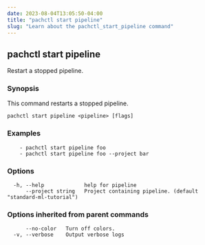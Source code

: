 ```yaml
---
date: 2023-08-04T13:05:50-04:00
title: "pachctl start pipeline"
slug: "Learn about the pachctl_start_pipeline command"
---
```


## pachctl start pipeline

Restart a stopped pipeline.

### Synopsis

This command restarts a stopped pipeline.

```
pachctl start pipeline <pipeline> [flags]
```

### Examples

```
	- pachctl start pipeline foo 
	- pachctl start pipeline foo --project bar 

```

### Options

```
  -h, --help             help for pipeline
      --project string   Project containing pipeline. (default "standard-ml-tutorial")
```

### Options inherited from parent commands

```
      --no-color   Turn off colors.
  -v, --verbose    Output verbose logs
```


